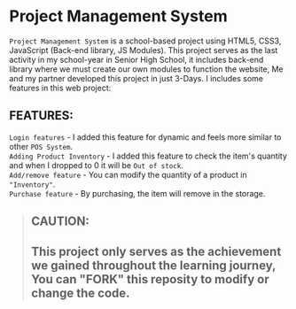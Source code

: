 # Project Management System

`Project Management System` is a school-based project using HTML5, CSS3, JavaScript (Back-end library, JS Modules). This project serves as the last activity in my school-year in Senior High School, it includes back-end library where we must create our own modules to function the website, Me and my partner developed this project in just 3-Days. I includes some features in this web project:

 ## FEATURES:
 `Login features` - I added this feature for dynamic and feels more similar to other `POS System`. <br>
 `Adding Product Inventory` - I added this feature to check the item's quantity and when I dropped to 0 it will be `Out of stock`. <br>
 `Add/remove feature` - You can modify the quantity of a product in `"Inventory"`. <br>
 `Purchase feature` - By purchasing, the item will remove in the storage.

> ## CAUTION:
> ## This project only serves as the achievement we gained throughout the learning journey, You can "FORK" this reposity to modify or change the code.
